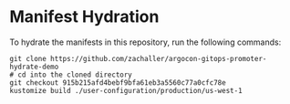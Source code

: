 # Manifest Hydration

To hydrate the manifests in this repository, run the following commands:

```shell
git clone https://github.com/zachaller/argocon-gitops-promoter-hydrate-demo
# cd into the cloned directory
git checkout 915b215afd4bebf9bfa61eb3a5560c77a0cfc78e
kustomize build ./user-configuration/production/us-west-1
```
